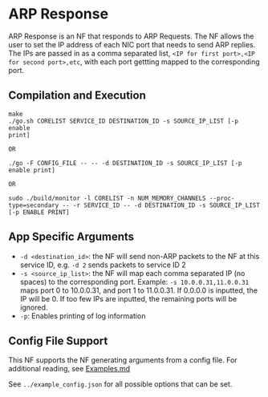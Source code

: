 ARP Response
==
ARP Response is an NF that responds to ARP Requests. The NF allows the user to set the IP address of each NIC port that needs to send ARP replies. The IPs are passed in as a comma separated list, `<IP for first port>,<IP for second port>,etc`, with each port gettting mapped to the corresponding port.

Compilation and Execution
--
```
make
./go.sh CORELIST SERVICE_ID DESTINATION_ID -s SOURCE_IP_LIST [-p enable
print]

OR

./go -F CONFIG_FILE -- -- -d DESTINATION_ID -s SOURCE_IP_LIST [-p enable print]

OR

sudo ./build/monitor -l CORELIST -n NUM_MEMORY_CHANNELS --proc-type=secondary -- -r SERVICE_ID -- -d DESTINATION_ID -s SOURCE_IP_LIST [-p ENABLE PRINT]
```

App Specific Arguments
--
  - `-d <destination_id>`: the NF will send non-ARP packets to the NF at this service ID, e.g. `-d 2` sends packets to service ID 2
  - `-s <source_ip_list>`: the NF will map each comma separated IP (no spaces) to the corresponding port. Example: `-s 10.0.0.31,11.0.0.31` maps port 0 to 10.0.0.31, and port 1 to 11.0.0.31. If 0.0.0.0 is inputted, the IP will be 0. If too few IPs are inputted, the remaining ports will be ignored.
  - `-p`: Enables printing of log information

Config File Support
--
This NF supports the NF generating arguments from a config file. For
additional reading, see [Examples.md](../../docs/Examples.md)

See `../example_config.json` for all possible options that can be set.
